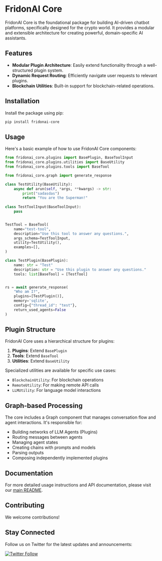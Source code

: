 # FridonAI Core


FridonAI Core is the foundational package for building AI-driven chatbot platforms, specifically designed for the crypto world. It provides a modular and extensible architecture for creating powerful, domain-specific AI assistants.

## Features

- **Modular Plugin Architecture**: Easily extend functionality through a well-structured plugin system.
- **Dynamic Request Routing**: Efficiently navigate user requests to relevant plugins.
- **Blockchain Utilities**: Built-in support for blockchain-related operations.

## Installation

Install the package using pip:

```bash
pip install fridonai-core
```

## Usage

Here's a basic example of how to use FridonAI Core components:

```python
from fridonai_core.plugins import BasePlugin, BaseToolInput
from fridonai_core.plugins.utilities import BaseUtility
from fridonai_core.plugins.tools import BaseTool

from fridonai_core.graph import generate_response

class TestUtility(BaseUtility):
    async def arun(self, *args, **kwargs) -> str:
        print("sadasdas")
        return "You are the Superman!"
    
class TestToolInput(BaseToolInput):
    pass


TestTool = BaseTool(
    name="test-tool",
    description="Use this tool to answer any questions.",
    args_schema=TestToolInput,
    utility=TestUtility(),
    examples=[],
)

class TestPlugin(BasePlugin):
    name: str = "Test"
    description: str = "Use this plugin to answer any questions."
    tools: list[BaseTool] = [TestTool]


rs = await generate_response(
    "Who am I?", 
    plugins=[TestPlugin()], 
    memory='sqlite',
    config={"thread_id": "test"}, 
    return_used_agents=False
)
```

## Plugin Structure

FridonAI Core uses a hierarchical structure for plugins:

1. **Plugins**: Extend `BasePlugin`
2. **Tools**: Extend `BaseTool`
3. **Utilities**: Extend `BaseUtility`

Specialized utilities are available for specific use cases:
- `BlockchainUtility`: For blockchain operations
- `RemoteUtility`: For making remote API calls
- `LLMUtility`: For language model interactions

## Graph-based Processing

The core includes a Graph component that manages conversation flow and agent interactions. It's responsible for:

- Building networks of LLM Agents (Plugins)
- Routing messages between agents
- Managing agent states
- Creating chains with prompts and models
- Parsing outputs
- Composing independently implemented plugins

## Documentation

For more detailed usage instructions and API documentation, please visit our [main README](https://github.com/FridonAI/fridon-ai/blob/main/README.md).

## Contributing

We welcome contributions!

## Stay Connected

Follow us on Twitter for the latest updates and announcements:

[![Twitter Follow](https://img.shields.io/twitter/follow/FridonAI?style=social)](https://x.com/Fridon_AI)